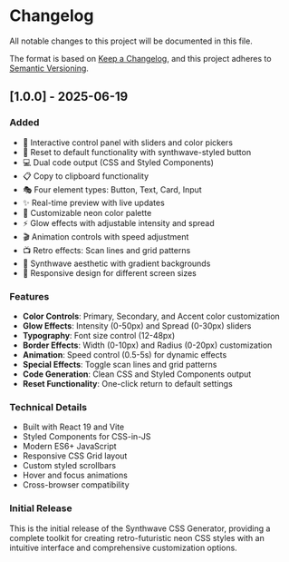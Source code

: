 # Changelog

All notable changes to this project will be documented in this file.

The format is based on [Keep a Changelog](https://keepachangelog.com/en/1.0.0/),
and this project adheres to [Semantic Versioning](https://semver.org/spec/v2.0.0.html).

## [1.0.0] - 2025-06-19

### Added
- 🎨 Interactive control panel with sliders and color pickers
- 🔄 Reset to default functionality with synthwave-styled button
- 💻 Dual code output (CSS and Styled Components)
- 📋 Copy to clipboard functionality
- 🎭 Four element types: Button, Text, Card, Input
- ✨ Real-time preview with live updates
- 🌈 Customizable neon color palette
- ⚡ Glow effects with adjustable intensity and spread
- 🎬 Animation controls with speed adjustment
- 📺 Retro effects: Scan lines and grid patterns
- 🎨 Synthwave aesthetic with gradient backgrounds
- 📱 Responsive design for different screen sizes

### Features
- **Color Controls**: Primary, Secondary, and Accent color customization
- **Glow Effects**: Intensity (0-50px) and Spread (0-30px) sliders
- **Typography**: Font size control (12-48px)
- **Border Effects**: Width (0-10px) and Radius (0-20px) customization
- **Animation**: Speed control (0.5-5s) for dynamic effects
- **Special Effects**: Toggle scan lines and grid patterns
- **Code Generation**: Clean CSS and Styled Components output
- **Reset Functionality**: One-click return to default settings

### Technical Details
- Built with React 19 and Vite
- Styled Components for CSS-in-JS
- Modern ES6+ JavaScript
- Responsive CSS Grid layout
- Custom styled scrollbars
- Hover and focus animations
- Cross-browser compatibility

### Initial Release
This is the initial release of the Synthwave CSS Generator, providing a complete toolkit for creating retro-futuristic neon CSS styles with an intuitive interface and comprehensive customization options.
